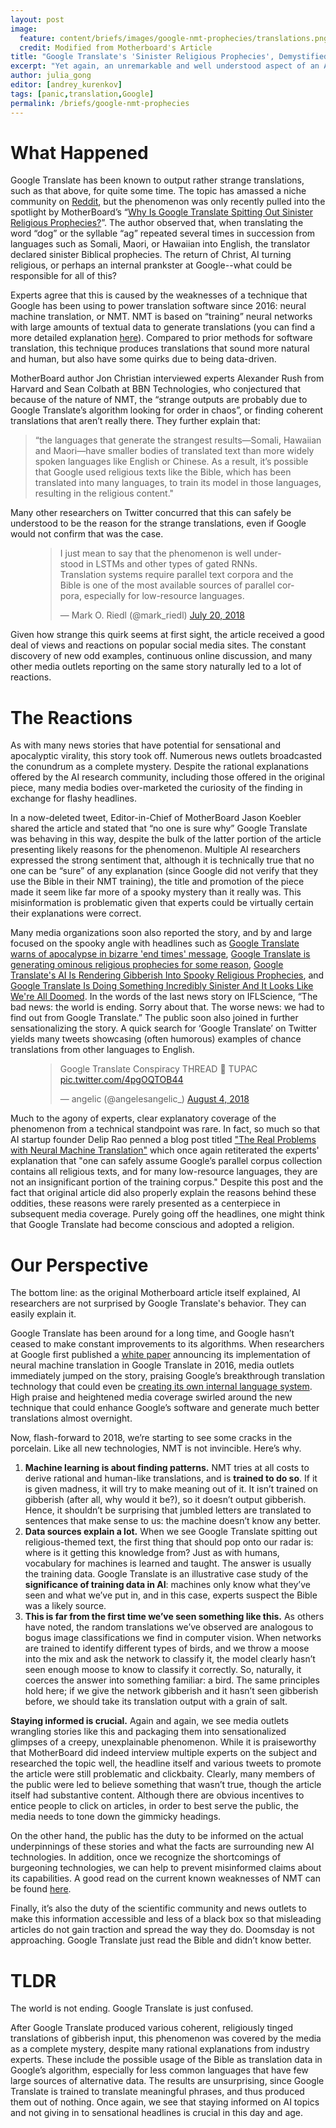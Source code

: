 ```yaml
---
layout: post
image:
  feature: content/briefs/images/google-nmt-prophecies/translations.png
  credit: Modified from Motherboard's Article
title: "Google Translate's 'Sinister Religious Prophecies', Demystified"
excerpt: "Yet again, an unremarkable and well understood aspect of an AI system has been made out to be creepy and hard to explain"
author: julia_gong
editor: [andrey_kurenkov]
tags: [panic,translation,Google]
permalink: /briefs/google-nmt-prophecies
---
```


# What Happened

Google Translate has been known to output rather strange translations, such as that above, for quite some time. The topic has amassed a niche community on [Reddit](https://www.reddit.com/r/TranslateGate/), but the phenomenon was only recently pulled into the spotlight by MotherBoard’s “[Why Is Google Translate Spitting Out Sinister Religious Prophecies?](https://motherboard.vice.com/en_us/article/j5npeg/why-is-google-translate-spitting-out-sinister-religious-prophecies)”. The author observed that, when translating the word “dog” or the syllable “ag” repeated several times in succession from languages such as Somali, Maori, or Hawaiian into English, the translator declared sinister Biblical prophecies. The return of Christ, AI turning religious, or perhaps an internal prankster at Google--what could be responsible for all of this?

Experts agree that this is caused by the weaknesses of a technique that Google has been using to power translation software since 2016: neural machine translation, or NMT. NMT is based on “training” neural networks with large amounts of textual data to generate translations (you can find a more detailed explanation [here](https://www.skynettoday.com/editorials/state_of_nmt)). Compared to prior methods for software translation, this technique produces translations that sound more natural and human, but also have some quirks due to being data-driven. 

MotherBoard author Jon Christian interviewed experts Alexander Rush from Harvard and Sean Colbath at BBN Technologies, who conjectured that because of the nature of NMT, the “strange outputs are probably due to Google Translate’s algorithm looking for order in chaos”, or finding coherent translations that aren’t really there. They further explain that: 

> “the languages that generate the strangest results—Somali, Hawaiian and Maori—have smaller bodies of translated text than more widely spoken languages like English or Chinese. As a result, it’s possible that Google used religious texts like the Bible, which has been translated into many languages, to train its model in those languages, resulting in the religious content."

Many other researchers on Twitter concurred that this can safely be understood to be the reason for the strange translations, even if Google would not confirm that was the case.

<figure>
<blockquote class="twitter-tweet" data-lang="en"><p lang="en" dir="ltr">I just mean to say that the phenomenon is well understood in LSTMs and other types of gated RNNs. Translation systems require parallel text corpora and the Bible is one of the most available sources of parallel corpora, especially for low-resource languages.</p>&mdash; Mark O. Riedl (@mark_riedl) <a href="https://twitter.com/mark_riedl/status/1020366905641787392?ref_src=twsrc%5Etfw">July 20, 2018</a></blockquote>
<script async src="https://platform.twitter.com/widgets.js" charset="utf-8"></script>
</figure>

Given how strange this quirk seems at first sight, the article received a good deal of views and reactions on popular social media sites. The constant discovery of new odd examples, continuous online discussion, and many other media outlets reporting on the same story naturally led to a lot of reactions.

# The Reactions
As with many news stories that have potential for sensational and apocalyptic virality, this story took off. Numerous news outlets broadcasted the conundrum as a complete mystery. Despite the rational explanations offered by the AI research community, including those offered in the original piece, many media bodies over-marketed the curiosity of the finding in exchange for flashy headlines.

In a now-deleted tweet, Editor-in-Chief of MotherBoard Jason Koebler shared the article and stated that “no one is sure why” Google Translate was behaving in this way, despite the bulk of the latter portion of the article presenting likely reasons for the phenomenon. Multiple AI researchers expressed the strong sentiment that, although it is technically true that no one can be “sure” of any explanation (since Google did not verify that they use the Bible in their NMT training), the title and promotion of the piece made it seem like far more of a spooky mystery than it really was. This misinformation is problematic given that experts could be virtually certain their explanations were correct.

Many media organizations soon also reported the story, and by and large focused on the spooky angle with headlines such as [Google Translate warns of apocalypse in bizarre 'end times' message](https://www.thesun.co.uk/tech/6842131/google-translate-doomsday-clock-end-times-antichrist-apocalypse-dog/), [Google Translate is generating ominous religious prophecies for some reason](https://mashable.com/2018/07/23/google-translate-glitch-ominous-religious-prophecies/#eVcCwNgyykqn), [Google Translate's AI Is Rendering Gibberish Into Spooky Religious Prophecies](http://fortune.com/2018/07/21/google-translate-religious-translations/), and [Google Translate Is Doing Something Incredibly Sinister And It Looks Like We're All Doomed](http://www.iflscience.com/technology/google-translate-is-doing-something-incredibly-sinister-and-it-looks-like-were-all-doomed/). In the words of the last news story on IFLScience, “The bad news: the world is ending. Sorry about that. The worse news: we had to find out from Google Translate.” The public soon also joined in further sensationalizing the story. A quick search for ‘Google Translate’ on Twitter yields many tweets showcasing (often humorous) examples of chance translations from other languages to English.

<figure>
<blockquote class="twitter-tweet" data-lang="en"><p lang="en" dir="ltr">Google Translate Conspiracy  THREAD 🤔 TUPAC <a href="https://t.co/4pgOQTOB44">pic.twitter.com/4pgOQTOB44</a></p>&mdash; angelic (@angelesangelic_) <a href="https://twitter.com/angelesangelic_/status/1025682939193962496?ref_src=twsrc%5Etfw">August 4, 2018</a></blockquote>
<script async src="https://platform.twitter.com/widgets.js" charset="utf-8"></script>
</figure>

Much to the agony of experts, clear explanatory coverage of the phenomenon from a technical standpoint was rare. In fact, so much so that AI startup founder Delip Rao penned a blog post titled ["The Real Problems with Neural Machine Translation"](http://deliprao.com/archives/301) which once again retiterated the experts' explanation that "one can safely assume Google’s parallel corpus collection contains all religious texts, and for many low-resource languages, they are not an insignificant portion of the training corpus." Despite this post and the fact that original article did also properly explain the reasons behind these oddities, these reasons were rarely presented as a centerpiece in subsequent media coverage. Purely going off the headlines, one might think that Google Translate had become conscious and adopted a religion.

# Our Perspective
The bottom line: as the original Motherboard article itself explained, AI researchers are not surprised by Google Translate's behavior. They can easily explain it.

Google Translate has been around for a long time, and Google hasn’t ceased to make constant improvements to its algorithms. When researchers at Google first published a [white paper](https://arxiv.org/pdf/1611.04558v1.pdf) announcing its implementation of neural machine translation in Google Translate in 2016, media outlets immediately jumped on the story, praising Google’s breakthrough translation technology that could even be [creating its own internal language system](https://techcrunch.com/2016/11/22/googles-ai-translation-tool-seems-to-have-invented-its-own-secret-internal-language/). High praise and heightened media coverage swirled around the new technique that could enhance Google’s software and generate much better translations almost overnight.

Now, flash-forward to 2018, we’re starting to see some cracks in the porcelain. Like all new technologies, NMT is not invincible. Here’s why.

1. **Machine learning is about finding patterns.** NMT tries at all costs to derive rational and human-like translations, and is **trained to do so**. If it is given madness, it will try to make meaning out of it. It isn’t trained on gibberish (after all, why would it be?), so it doesn’t output gibberish. Hence, it shouldn’t be surprising that jumbled letters are translated to sentences that make sense to us: the machine doesn’t know any better.
2. **Data sources explain a lot.** When we see Google Translate spitting out religious-themed text, the first thing that should pop onto our radar is: where is it getting this knowledge from? Just as with humans, vocabulary for machines is learned and taught. The answer is usually the training data. Google Translate is an illustrative case study of the **significance of training data in AI**: machines only know what they’ve seen and what we’ve put in, and in this case, experts suspect the Bible was a likely source.
3. **This is far from the first time we’ve seen something like this.** As others have noted, the random translations we’ve observed are analogous to bogus image classifications we find in computer vision. When networks are trained to identify different types of birds, and we throw a moose into the mix and ask the network to classify it, the model clearly hasn’t seen enough moose to know to classify it correctly. So, naturally, it coerces the answer into something familiar: a bird. The same principles hold here; if we give the network gibberish and it hasn’t seen gibberish before, we should take its translation output with a grain of salt.

**Staying informed is crucial.** Again and again, we see media outlets wrangling stories like this and packaging them into sensationalized glimpses of a creepy, unexplainable phenomenon. While it is praiseworthy that MotherBoard did indeed interview multiple experts on the subject and researched the topic well, the headline itself and various tweets to promote the article were still problematic and clickbaity. Clearly, many members of the public were led to believe something that wasn’t true, though the article itself had substantive content. Although there are obvious incentives to entice people to click on articles, in order to best serve the public, the media needs to tone down the gimmicky headings.

On the other hand, the public has the duty to be informed on the actual underpinnings of these stories and what the facts are surrounding new AI technologies. In addition, once we recognize the shortcomings of burgeoning technologies, we can help to prevent misinformed claims about its capabilities. A good read on the current known weaknesses of NMT can be found [here](http://deliprao.com/archives/301).

Finally, it’s also the duty of the scientific community and news outlets to make this information accessible and less of a black box so that misleading articles do not gain traction and spread the way they do. Doomsday is not approaching. Google Translate just read the Bible and didn’t know better.

# TLDR
The world is not ending. Google Translate is just confused.

After Google Translate produced various coherent, religiously tinged translations of gibberish input, this phenomenon was covered by the media as a complete mystery, despite many rational explanations from industry experts. These include the possible usage of the Bible as translation data in Google’s algorithm, especially for less common languages that have few large sources of alternative data. The results are unsurprising, since Google Translate is trained to translate meaningful phrases, and thus produced them out of nothing. Once again, we see that staying informed on AI topics and not giving in to sensational headlines is crucial in this day and age.
